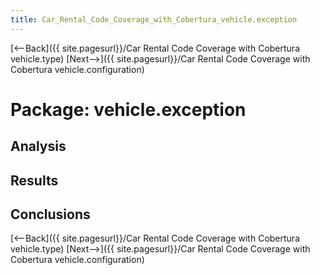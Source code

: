 ```yaml
---
title: Car_Rental_Code_Coverage_with_Cobertura_vehicle.exception
---
```

[<--Back]({{ site.pagesurl}}/Car Rental Code Coverage with Cobertura vehicle.type)  [Next-->]({{ site.pagesurl}}/Car Rental Code Coverage with Cobertura vehicle.configuration)

# Package: vehicle.exception

## Analysis

## Results

## Conclusions


[<--Back]({{ site.pagesurl}}/Car Rental Code Coverage with Cobertura vehicle.type)  [Next-->]({{ site.pagesurl}}/Car Rental Code Coverage with Cobertura vehicle.configuration)
